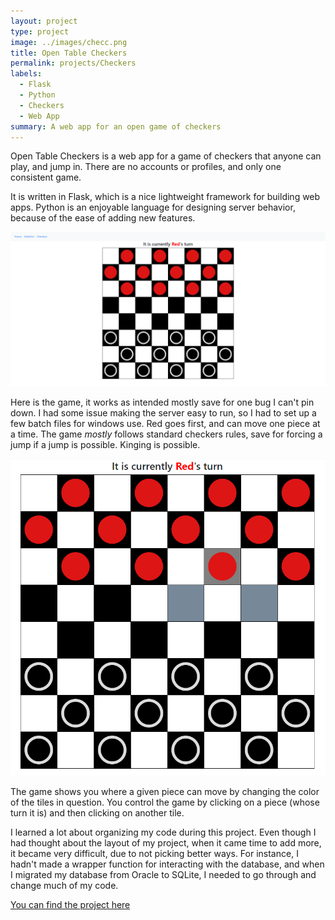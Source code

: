 ```yaml
---
layout: project
type: project
image: ../images/checc.png
title: Open Table Checkers
permalink: projects/Checkers
labels:
  - Flask
  - Python
  - Checkers
  - Web App
summary: A web app for an open game of checkers
---
```


Open Table Checkers is a web app for a game of checkers that anyone can play, and jump in. There are no accounts or profiles, and only one consistent game.

It is written in Flask, which is a nice lightweight framework for building web apps. Python is an enjoyable language for designing server behavior, because of the ease of adding new features.

<img class="ui image" src="../images/checkers.png">

Here is the game, it works as intended mostly save for one bug I can't pin down. I had some issue making the server easy to run, so I had to set up a few batch files for windows use. Red goes first, and can move one piece at a time. The game _mostly_ follows standard checkers rules, save for forcing a jump if a jump is possible. Kinging is possible.

<img class="ui image" src="../images/move-highlighting.png">

The game shows you where a given piece can move by changing the color of the tiles in question. You control the game by clicking on a piece (whose turn it is) and then clicking on another tile.

I learned a lot about organizing my code during this project. Even though I had thought about the layout of my project, when it came time to add more, it became very difficult, due to not picking better ways. For instance, I hadn't made a wrapper function for interacting with the database, and when I migrated my database from Oracle to SQLite, I needed to go through and change much of my code.

<a href="https://github.com/tylergdorn/ICS321">You can find the project here</a>